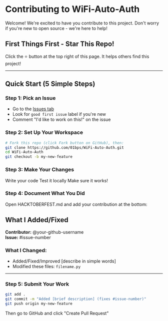 # Contributing to WiFi-Auto-Auth 

Welcome! We're excited to have you contribute to this project. Don't worry if you're new to open source - we're here to help! 

## First Things First - Star This Repo!

Click the ⭐ button at the top right of this page. It helps others find this project!

---

##  Quick Start (5 Simple Steps)

### Step 1: Pick an Issue
- Go to the [Issues tab](../../issues)
- Look for `good first issue` label if you're new
- Comment "I'd like to work on this!" on the issue

### Step 2: Set Up Your Workspace
```bash
# Fork this repo (click Fork button on GitHub), then:
git clone https://github.com/01bps/WiFi-Auto-Auth.git
cd WiFi-Auto-Auth
git checkout -b my-new-feature
```
### Step 3: Make Your Changes

Write your code
Test it locally
Make sure it works!

### Step 4: Document What You Did
Open HACKTOBERFEST.md and add your contribution at the bottom:
## What I Added/Fixed
**Contributor:** @your-github-username  
**Issue:** #issue-number

### What I Changed:
- Added/Fixed/Improved [describe in simple words]
- Modified these files: `filename.py`

---
### Step 5: Submit Your Work
```bash
git add .
git commit -m "Added [brief description] (fixes #issue-number)"
git push origin my-new-feature
```

Then go to GitHub and click "Create Pull Request"
